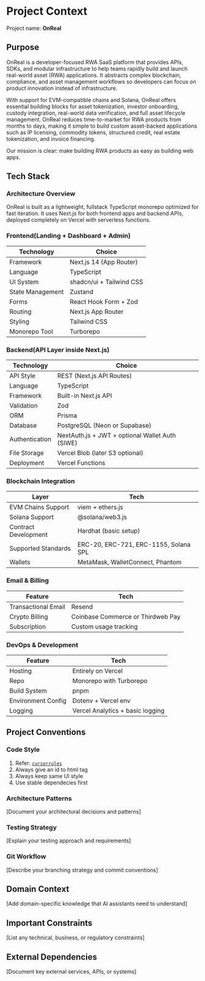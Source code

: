 # Project Context

Project name: **OnReal**

## Purpose

OnReal is a developer-focused RWA SaaS platform that provides APIs, SDKs, and modular infrastructure to help teams rapidly build and launch real-world asset (RWA) applications. It abstracts complex blockchain, compliance, and asset management workflows so developers can focus on product innovation instead of infrastructure.

With support for EVM-compatible chains and Solana, OnReal offers essential building blocks for asset tokenization, investor onboarding, custody integration, real-world data verification, and full asset lifecycle management. OnReal reduces time-to-market for RWA products from months to days, making it simple to build custom asset-backed applications such as IP licensing, commodity tokens, structured credit, real estate tokenization, and invoice financing.

Our mission is clear: make building RWA products as easy as building web apps.

## Tech Stack

### Architecture Overview

OnReal is built as a lightweight, fullstack TypeScript monorepo optimized for fast iteration. It uses Next.js for both frontend apps and backend APIs, deployed completely on Vercel with serverless functions.

### Frontend(Landing + Dashboard + Admin)

| Technology       | Choice                   |
| ---------------- | ------------------------ |
| Framework        | Next.js 14 (App Router)  |
| Language         | TypeScript               |
| UI System        | shadcn/ui + Tailwind CSS |
| State Management | Zustand                  |
| Forms            | React Hook Form + Zod    |
| Routing          | Next.js App Router       |
| Styling          | Tailwind CSS             |
| Monorepo Tool    | Turborepo                |

### Backend(API Layer inside Next.js)

| Technology     | Choice                                          |
| -------------- | ----------------------------------------------- |
| API Style      | REST (Next.js API Routes)                       |
| Language       | TypeScript                                      |
| Framework      | Built-in Next.js API                            |
| Validation     | Zod                                             |
| ORM            | Prisma                                          |
| Database       | PostgreSQL (Neon or Supabase)                   |
| Authentication | NextAuth.js + JWT + optional Wallet Auth (SIWE) |
| File Storage   | Vercel Blob (later S3 optional)                 |
| Deployment     | Vercel Functions                                |

### Blockchain Integration

| Layer                | Tech                                  |
| -------------------- | ------------------------------------- |
| EVM Chains Support   | viem + ethers.js                      |
| Solana Support       | @solana/web3.js                       |
| Contract Development | Hardhat (basic setup)                 |
| Supported Standards  | ERC-20, ERC-721, ERC-1155, Solana SPL |
| Wallets              | MetaMask, WalletConnect, Phantom      |


### Email & Billing

| Feature             | Tech                              |
| ------------------- | --------------------------------- |
| Transactional Email | Resend                            |
| Crypto Billing      | Coinbase Commerce or Thirdweb Pay |
| Subscription        | Custom usage tracking             |

### DevOps & Development

| Feature            | Tech                             |
| ------------------ | -------------------------------- |
| Hosting            | Entirely on Vercel               |
| Repo               | Monorepo with Turborepo          |
| Build System       | pnpm                             |
| Environment Config | Dotenv + Vercel env              |
| Logging            | Vercel Analytics + basic logging |

## Project Conventions

### Code Style

1. Refer: [`cursorrules`](../.cursorrules)
2. Always give an id to html tag
3. Always keep same UI style
4. Use stable dependecies first

### Architecture Patterns
[Document your architectural decisions and patterns]

### Testing Strategy
[Explain your testing approach and requirements]

### Git Workflow
[Describe your branching strategy and commit conventions]

## Domain Context
[Add domain-specific knowledge that AI assistants need to understand]

## Important Constraints
[List any technical, business, or regulatory constraints]

## External Dependencies
[Document key external services, APIs, or systems]
